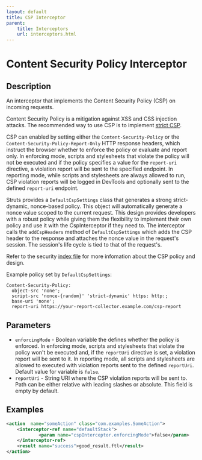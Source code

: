 ```yaml
---
layout: default
title: CSP Interceptor
parent:
    title: Interceptors
    url: interceptors.html
---
```


# Content Security Policy Interceptor

## Description

An interceptor that implements the Content Security Policy (CSP) on incoming requests.

Content Security Policy is a mitigation against XSS and CSS injection attacks. The recommended way to use CSP is to implement [strict CSP](https://csp.withgoogle.com/docs/index.html).

CSP can enabled by setting either the `Content-Security-Policy` or the `Content-Security-Policy-Report-Only` HTTP response headers, which instruct the browser whether to enforce the policy or evaluate and report only. In enforcing mode, scripts and stylesheets that violate the policy will not be executed and if the policy specifies a value for the `report-uri` directive, a violation report will be sent to the specified endpoint. In reporting mode, while scripts and stylesheets are always allowed to run, CSP violation reports will be logged in DevTools and optionally sent to the defined `report-uri` endpoint.

Struts provides a `DefaultCspSettings` class that generates a strong strict-dynamic, nonce-based policy. This object will automatically generate a nonce value scoped to the current request. This design provides developers with a robust policy while giving them the flexibility to implement their own policy and use it with the CspInterceptor if they need to. The interceptor calls the `addCspHeaders` method of `DefaultCspSettings` which adds the CSP header to the response and attaches the nonce value in the request's session. The session's life cycle is tied to that of the request's.

Refer to the security [index file](https://github.com/apache/struts-site/blob/master/source/security/index.md) for more infomation about the CSP policy and design. 

Example policy set by `DefaultCspSettings`:
```
Content-Security-Policy:
  object-src 'none';
  script-src 'nonce-{random}' 'strict-dynamic' https: http:;
  base-uri 'none';
  report-uri https://your-report-collector.example.com/csp-report
```


## Parameters

- `enforcingMode` - Boolean variable the defines whether the policy is enforced. In enforcing mode, scripts and stylesheets that violate the policy won't be executed and, if the `reportUri` directive is set, a violation report will be sent to it. In reporting mode, all scripts and stylesheets are allowed to executed with violation reports sent to the defined `reportUri`. Default value for variable is `false`.
- `reportUri` - String URI where the CSP violation reports will be sent to. Path can be either relative with leading slashes or absolute. This field is empty by default.

## Examples

```xml
<action  name="someAction" class="com.examples.SomeAction">
    <interceptor-ref name="defaultStack">
            <param name="cspInterceptor.enforcingMode">false</param>
    </interceptor-ref>
    <result name="success">good_result.ftl</result>
</action>
```
